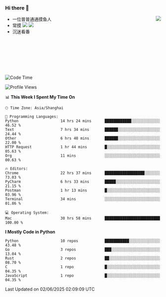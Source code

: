 ### Hi there 👋


<a href="https://github.com/yanlc39">
  <img align="right" src="https://github-readme-stats.vercel.app/api?username=yanlc39&show_icons=true&hide_border=true&icon_color=586069&title_color=a0a9af">
</a>

- 一位普普通通摸鱼人
- 常摸 ![](https://img.shields.io/badge/-Python-3e74a2?style=flat-square&logo=Python&logoColor=fff) ![](https://img.shields.io/badge/-C%2B%2B-brightgreen?style=flat-square)
- 沉迷看番



<br><br><br><br><br><br>


<!--START_SECTION:waka-->
![Code Time](http://img.shields.io/badge/Code%20Time-1%2C256%20hrs%201%20min-blue)

![Profile Views](http://img.shields.io/badge/Profile%20Views-7-blue)

📊 **This Week I Spent My Time On** 

```text
🕑︎ Time Zone: Asia/Shanghai

💬 Programming Languages: 
Python                   14 hrs 24 mins      ████████████░░░░░░░░░░░░░   46.52 % 
Text                     7 hrs 34 mins       ██████░░░░░░░░░░░░░░░░░░░   24.44 % 
Other                    6 hrs 48 mins       ██████░░░░░░░░░░░░░░░░░░░   22.00 % 
HTTP Request             1 hr 44 mins        █░░░░░░░░░░░░░░░░░░░░░░░░   05.63 % 
Org                      11 mins             ░░░░░░░░░░░░░░░░░░░░░░░░░   00.63 % 

🔥 Editors: 
Chrome                   22 hrs 37 mins      ██████████████████░░░░░░░   73.03 % 
PyCharm                  6 hrs 33 mins       █████░░░░░░░░░░░░░░░░░░░░   21.15 % 
Postman                  1 hr 13 mins        █░░░░░░░░░░░░░░░░░░░░░░░░   03.96 % 
Terminal                 34 mins             ░░░░░░░░░░░░░░░░░░░░░░░░░   01.86 % 

💻 Operating System: 
Mac                      30 hrs 58 mins      █████████████████████████   100.00 % 
```

**I Mostly Code in Python** 

```text
Python                   10 repos            ███████████░░░░░░░░░░░░░░   43.48 % 
Go                       3 repos             ███░░░░░░░░░░░░░░░░░░░░░░   13.04 % 
Rust                     2 repos             ██░░░░░░░░░░░░░░░░░░░░░░░   08.70 % 
C                        1 repo              █░░░░░░░░░░░░░░░░░░░░░░░░   04.35 % 
JavaScript               1 repo              █░░░░░░░░░░░░░░░░░░░░░░░░   04.35 % 
```




 Last Updated on 02/06/2025 02:09:09 UTC
<!--END_SECTION:waka-->
